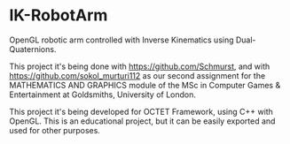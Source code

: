 # IK-RobotArm
OpenGL robotic arm controlled with Inverse Kinematics using Dual-Quaternions.

This project it's being done with https://github.com/Schmurst, and with https://github.com/sokol_murturi112 as our second assignment for the MATHEMATICS AND GRAPHICS module of the MSc in Computer Games & Entertainment at Goldsmiths, University of London.

This project it's being developed for OCTET Framework, using C++ with OpenGL. This is an educational project, but it can be easily exported and used for other purposes.
